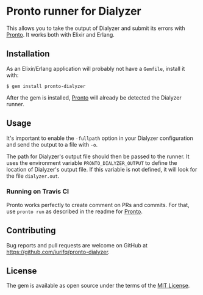 # Pronto runner for Dialyzer

This allows you to take the output of Dialyzer and submit its errors with
[Pronto]. It works both with Elixir and Erlang.

## Installation

As an Elixir/Erlang application will probably not have a `Gemfile`, install it with:

    $ gem install pronto-dialyzer

After the gem is installed, [Pronto] will already be detected the Dialyzer
runner.

## Usage

It's important to enable the `-fullpath` option in your Dialyzer configuration
and send the output to a file with `-o`.

The path for Dialyzer's output file should then be passed to the runner. It uses
the environment variable `PRONTO_DIALYZER_OUTPUT` to define the location of
Dialyzer's output file. If this variable is not defined, it will look for the
file `dialyzer.out`.

### Running on Travis CI

Pronto works perfectly to create comment on PRs and commits. For that, use
`pronto run` as described in the readme for [Pronto].

## Contributing

Bug reports and pull requests are welcome on GitHub at https://github.com/iurifq/pronto-dialyzer.


## License

The gem is available as open source under the terms of the [MIT License](http://opensource.org/licenses/MIT).


[Pronto]: https://github.com/mmozuras/pronto

